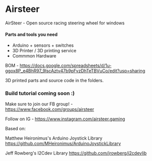 # Airsteer
AirSteer - Open source racing steering wheel for windows

#### Parts and tools you need
- Arduino + sensors + switches
- 3D Printer / 3D printing service
- Commmon Hardware

BOM - https://docs.google.com/spreadsheets/d/1u-ggox8P_e4BhR97_9lscAztv47b9pFvzDhTeTBVuCo/edit?usp=sharing

3D printed parts and source code in the folders. 


### Build tutorial coming soon :)
 
 
 
 
<BOLD>Make sure to join our FB group! </BOLD> - https://www.facebook.com/groups/airsteer

Follow on IG - https://www.instagram.com/airsteer.gaming
 
 
 
 
Based on:

Matthew Heironimus's Arduino Joystick Library https://github.com/MHeironimus/ArduinoJoystickLibrary

Jeff Rowberg's I2Cdev Library https://github.com/jrowberg/i2cdevlib
